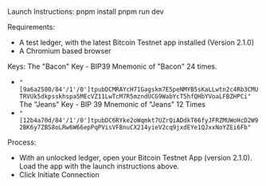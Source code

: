 Launch Instructions:
pnpm install
pnpm run dev

Requirements:
- A test ledger, with the latest Bitcoin Testnet app installed (Version 2.1.0)
- A Chromium based browser


Keys:
The "Bacon" Key - BIP39 Mnemonic of "Bacon" 24 times.
- `"[9a6a2580/84'/1'/0']tpubDCMRAYcH71Gagskm7E5peNMYB5sKaLLwtn2c4Rb3CMUTRVUk5dkpsskhspa5MEcVZ11LwTcM7R5mzndUCG9WabYcT5hfQHbYVoaLFBZHPCi"`
The "Jeans" Key - BIP 39 Mnemonic of "Jeans" 12 Times
- `"[12b4a70d/84'/1'/0']tpubDC6RYke2oWqmkt7UZrQiADdkT66fyJFRZMUWoHcD2W92BK6y7ZBS8oLRw6W66epPqPVisVFBnuCX214yieV2cq9jxdEYe1QJxxNoYZEi6Fb"`


Process:
- With an unlocked ledger, open your Bitcoin Testnet App (version 2.1.0). Load the app with the launch instructions above.
- Click Initiate Connection
